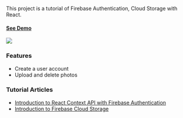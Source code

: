This project is a tutorial of Firebase Authentication, Cloud Storage with React.

#### [See Demo](https://victoria-lo.github.io/photo-album/)

<img src="https://www.pullrequest.com/blog/introduction-to-firebase-storage-part-2/images/how-to-delete-files-from-firebase-cloud-storage.gif" />

### Features
- Create a user account
- Upload and delete photos

### Tutorial Articles
- [Introduction to React Context API with Firebase Authentication](https://lo-victoria.com/introduction-to-react-context-api-with-firebase-authentication)
- [Introduction to Firebase Cloud Storage](https://lo-victoria.com/introduction-to-firebase-storage-uploading-files)

